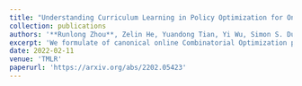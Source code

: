 ```yaml
---
title: "Understanding Curriculum Learning in Policy Optimization for Online Combinatorial Optimization"
collection: publications
authors: '**Runlong Zhou**, Zelin He, Yuandong Tian, Yi Wu, Simon S. Du'
excerpt: 'We formulate of canonical online Combinatorial Optimization problems as Latent MDPs and give convergence guarantee of Natural Policy Gradient on LMDPs. We show effectiveness of Curriculum Learning through the perspective of relative conditional number.'
date: 2022-02-11
venue: 'TMLR'
paperurl: 'https://arxiv.org/abs/2202.05423'
---
```

